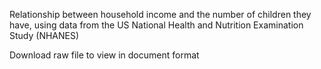 Relationship between household income and the number of children they have, using data from the US National Health and Nutrition Examination Study (NHANES)

Download raw file to view in document format
